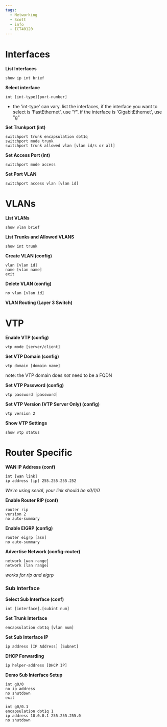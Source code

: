 ```yaml
---
tags:
  - Networking
  - Scott
  - info
  - ICT40120
---
```

# Interfaces

**List Interfaces**

```
show ip int brief
```

**Select interface**

```
int [int-type][port-number]
```
* the 'int-type' can vary. list the interfaces, if the interface you want to select is 'FastEthernet', use "f". if the interface is 'GigabitEthernet', use "g"

**Set Trunkport (int)**

```
switchport trunk encapsulation dot1q
switchport mode trunk
switchport trunk allowed vlan [vlan id/s or all]
```

**Set Access Port (int)**

```
switchport mode access 
```

**Set Port VLAN**

```
switchport access vlan [vlan id]
```
# VLANs 

**List VLANs**

```
show vlan brief
```

**List Trunks and Allowed VLANS**

```
show int trunk
```

**Create VLAN (config)**

```
vlan [vlan id]
name [vlan name]
exit
```

**Delete VLAN (config)**

```
no vlan [vlan id]
```

**VLAN Routing (Layer 3 Switch)**

# VTP 

**Enable VTP (config)**

```
vtp mode [server/client]
```

**Set VTP Domain (config)**

```
vtp domain [domain name]
```
note: the VTP domain does *not* need to be a FQDN

**Set VTP Password (config)**

```
vtp password [password]
```

**Set VTP Version (VTP Server Only) (config)**

```
vtp version 2
```

**Show VTP Settings**

```
show vtp status
```

# Router Specific

**WAN IP Address (conf)**

```
int [wan link]
ip address [ip] 255.255.255.252
```
*We're using serial, your link should be s0/1/0*

**Enable Router RIP (conf)**

```
router rip
version 2
no auto-summary
```

**Enable EIGRP (config)**
```
router eigrp [asn]
no auto-summary
```

**Advertise Network (config-router)**

```
network [wan range]
network [lan range]
```
*works for rip and eigrp*

### Sub Interface

**Select Sub Interface (conf)**

```
int [interface].[subint num]
```

**Set Trunk Interface**

```
encapsulation dot1q [vlan num]
```

**Set Sub Interface IP**

```
ip address [IP Address] [Subnet]
```

**DHCP Forwarding**

```
ip helper-address [DHCP IP]
```

**Demo Sub Interface Setup**

```
int g0/0
no ip address
no shutdown
exit

int g0/0.1
encapsulation dot1q 1
ip address 10.0.0.1 255.255.255.0
no shutdown
```
